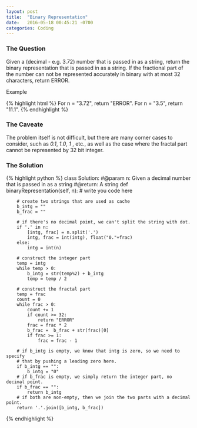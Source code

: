 ```yaml
---
layout: post
title:  "Binary Representation"
date:   2016-05-18 00:45:21 -0700
categories: Coding
---
```


### The Question 

Given a (decimal - e.g. 3.72) number that is passed in as a string, return the binary representation that is passed in as a string. If the fractional part of the number can not be represented accurately in binary with at most 32 characters, return ERROR.

Example

{% highlight html %}
For n = "3.72", return "ERROR".
For n = "3.5", return "11.1".
{% endhighlight %}

### The Caveate

The problem itself is not difficult, but there are many corner cases to consider, such as *0.1*,  *1.0*, *1* , etc., as well as the case where the fractal part cannot be represented by 32 bit integer.

### The Solution

{% highlight python %}
class Solution:
    #@param n: Given a decimal number that is passed in as a string
    #@return: A string
    def binaryRepresentation(self, n):
        # write you code here
        
        # create two strings that are used as cache
        b_intg = ""
        b_frac = ""
        
        # if there's no decimal point, we can't split the string with dot.
        if '.' in n:
            [intg, frac] = n.split('.')
            intg, frac = int(intg), float("0."+frac)
        else:
            intg = int(n)
        
        # construct the integer part
        temp = intg
        while temp > 0:
            b_intg = str(temp%2) + b_intg
            temp = temp / 2
        
        # construct the fractal part
        temp = frac
        count = 0
        while frac > 0:
            count += 1
            if count >= 32:
                return "ERROR"
            frac = frac * 2
            b_frac =  b_frac + str(frac)[0]
            if frac >= 1:
                frac = frac - 1
        
        # if b_intg is empty, we know that intg is zero, so we need to specify
        # that by pushing a leading zero here.
        if b_intg == "":
            b_intg = "0"
        # if b_frac is empty, we simply return the integer part, no decimal point.
        if b_frac == "":
            return b_intg
        # if both are non-empty, then we join the two parts with a decimal point.
        return '.'.join([b_intg, b_frac])
{% endhighlight %}
            

